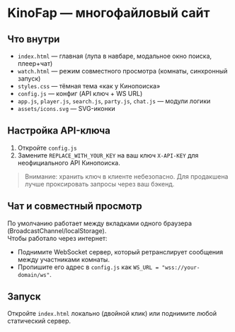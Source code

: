 # KinoFap — многофайловый сайт

## Что внутри
- `index.html` — главная (лупа в навбаре, модальное окно поиска, плеер+чат)
- `watch.html` — режим совместного просмотра (комнаты, синхронный запуск)
- `styles.css` — тёмная тема «как у Кинопоиска»
- `config.js` — конфиг (API ключ + WS URL)
- `app.js`, `player.js`, `search.js`, `party.js`, `chat.js` — модули логики
- `assets/icons.svg` — SVG-иконки

## Настройка API-ключа
1. Откройте `config.js`
2. Замените `REPLACE_WITH_YOUR_KEY` на ваш ключ `X-API-KEY` для неофициального API Кинопоиска.

> Внимание: хранить ключ в клиенте небезопасно. Для продакшена лучше проксировать запросы через ваш бэкенд.

## Чат и совместный просмотр
По умолчанию работает между вкладками одного браузера (BroadcastChannel/localStorage).  
Чтобы работало через интернет:
- Поднимите WebSocket сервер, который ретранслирует сообщения между участниками комнаты.
- Пропишите его адрес в `config.js` как `WS_URL = "wss://your-domain/ws"`.

## Запуск
Откройте `index.html` локально (двойной клик) или поднимите любой статический сервер.
